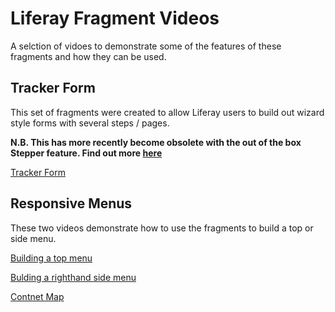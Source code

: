 # Liferay Fragment Videos

A selction of vidoes to demonstrate some of the features of these fragments and how they can be used.

## Tracker Form

This set of fragments were created to allow Liferay users to build out wizard style forms with several steps / pages.

__N.B. This has more recently become obsolete with the out of the box Stepper feature. Find out more [here](https://learn.liferay.com/w/dxp/site-building/creating-pages/page-fragments-and-widgets/using-fragments/using-form-fragments/using-fragments-to-build-multi-step-forms#using-fragments-to-build-multi-step-forms)__

[Tracker Form](Tracker%20Form.mp4)

## Responsive Menus

These two videos demonstrate how to use the fragments to build a top or side menu.

[Building a top menu](Building%20Top%20Menu.mp4)

[Bulding a righthand side menu](Building%20Righthand%20Side%20Menu.mp4)

[Contnet Map](Content%20Map%20Fragment%20-%20Custom%20Markers.mp4)